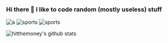 ### Hi there 👋 I like to code random (mostly useless) stuff

![a](https://img.shields.io/badge/OS-MacOS-orange) ![sports](https://img.shields.io/badge/Text%20Editor-Visual%20Studio%20Code-blue) ![sports](https://img.shields.io/badge/Secondary%20Text%20Editor-VIM-green) 

![hitthemoney's github stats](https://github-readme-stats.vercel.app/api?username=hitthemoney&show_icons=true&theme=dark)

<!--
**hitthemoney/hitthemoney** is a ✨ _special_ ✨ repository because its `README.md` (this file) appears on your GitHub profile. 

Here are some ideas to get you started:

- 🔭 I’m currently working on ...
- 🌱 I’m currently learning ...
- 👯 I’m looking to collaborate on ...
- 🤔 I’m looking for help with ...
- 💬 Ask me about ...
- 📫 How to reach me: ...
- 😄 Pronouns: ...
- ⚡ Fun fact: ...
-->
